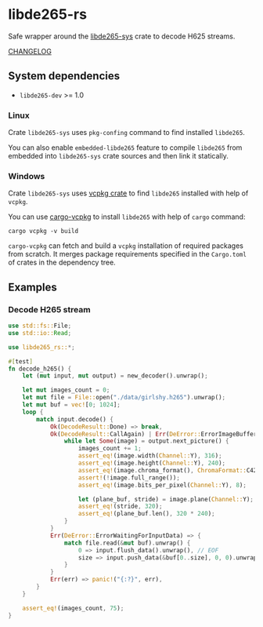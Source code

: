 # libde265-rs

Safe wrapper around the [libde265-sys](https://github.com/Cykooz/libde265-sys)
crate to decode H625 streams.

[CHANGELOG](https://github.com/Cykooz/libde265-rs/blob/master/CHANGELOG.md)

## System dependencies

- `libde265-dev` >= 1.0

### Linux

Crate `libde265-sys` uses `pkg-confing` command to find installed `libde265`.

You can also enable `embedded-libde265` feature to compile `libde265` from
embedded into `libde265-sys` crate sources and then link it statically.

### Windows

Crate `libde265-sys` uses [vcpkg crate](https://crates.io/crates/vcpkg)
to find `libde265` installed with help of `vcpkg`.

You can use [cargo-vcpkg](https://crates.io/crates/cargo-vcpkg)
to install `libde265` with help of `cargo` command:

```shell
cargo vcpkg -v build
```

`cargo-vcpkg` can fetch and build a `vcpkg` installation of required
packages from scratch. It merges package requirements specified in
the `Cargo.toml` of crates in the dependency tree.

## Examples

### Decode H265 stream

```rust
use std::fs::File;
use std::io::Read;

use libde265_rs::*;

#[test]
fn decode_h265() {
    let (mut input, mut output) = new_decoder().unwrap();

    let mut images_count = 0;
    let mut file = File::open("./data/girlshy.h265").unwrap();
    let mut buf = vec![0; 1024];
    loop {
        match input.decode() {
            Ok(DecodeResult::Done) => break,
            Ok(DecodeResult::CallAgain) | Err(DeError::ErrorImageBufferFull) => {
                while let Some(image) = output.next_picture() {
                    images_count += 1;
                    assert_eq!(image.width(Channel::Y), 316);
                    assert_eq!(image.height(Channel::Y), 240);
                    assert_eq!(image.chroma_format(), ChromaFormat::C420);
                    assert!(!image.full_range());
                    assert_eq!(image.bits_per_pixel(Channel::Y), 8);

                    let (plane_buf, stride) = image.plane(Channel::Y);
                    assert_eq!(stride, 320);
                    assert_eq!(plane_buf.len(), 320 * 240);
                }
            }
            Err(DeError::ErrorWaitingForInputData) => {
                match file.read(&mut buf).unwrap() {
                    0 => input.flush_data().unwrap(), // EOF
                    size => input.push_data(&buf[0..size], 0, 0).unwrap(),
                }
            }
            Err(err) => panic!("{:?}", err),
        }
    }

    assert_eq!(images_count, 75);
}
```
